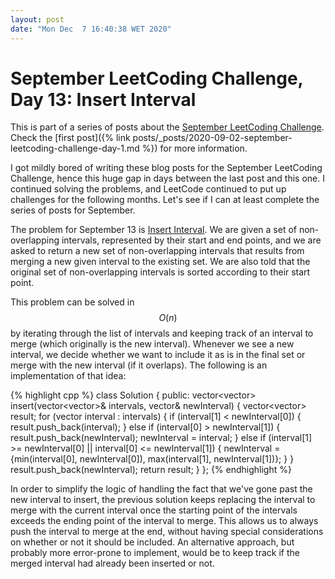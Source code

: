 ```yaml
---
layout: post
date: "Mon Dec  7 16:40:38 WET 2020"
---
```


# September LeetCoding Challenge, Day 13: Insert Interval

<div class="message" markdown="1">

This is part of a series of posts about the [September LeetCoding
Challenge][september-challenge]. Check the [first post]({% link
posts/_posts/2020-09-02-september-leetcoding-challenge-day-1.md %}) for more
information.

</div>

I got mildly bored of writing these blog posts for the September LeetCoding
Challenge, hence this huge gap in days between the last post and this one. I
continued solving the problems, and LeetCode continued to put up challenges for
the following months. Let's see if I can at least complete the series of posts
for September.

The problem for September 13 is [Insert Interval][problem]. We are given a set
of non-overlapping intervals, represented by their start and end points, and we
are asked to return a new set of non-overlapping intervals that results from
merging a new given interval to the existing set. We are also told that the
original set of non-overlapping intervals is sorted according to their start
point.

This problem can be solved in $$O(n)$$ by iterating through the list of
intervals and keeping track of an interval to merge (which originally is the new
interval). Whenever we see a new interval, we decide whether we want to include
it as is in the final set or merge with the new interval (if it overlaps). The
following is an implementation of that idea:

{% highlight cpp %}
class Solution {
public:
  vector<vector<int>>
  insert(vector<vector<int>>& intervals, vector<int>& newInterval) {
    vector<vector<int>> result;
    for (vector<int> interval : intervals) {
      if (interval[1] < newInterval[0]) {
        result.push_back(interval);
      } else if (interval[0] > newInterval[1]) {
        result.push_back(newInterval);
        newInterval = interval;
      } else if (interval[1] >= newInterval[0] ||
                 interval[0] <= newInterval[1]) {
        newInterval = {min(interval[0], newInterval[0]),
                       max(interval[1], newInterval[1])};
      }
    }
    result.push_back(newInterval);
    return result;
  }
};
{% endhighlight %}

In order to simplify the logic of handling the fact that we've gone past the new
interval to insert, the previous solution keeps replacing the interval to merge
with the current interval once the starting point of the intervals exceeds the
ending point of the interval to merge. This allows us to always push the
interval to merge at the end, without having special considerations on whether
or not it should be included. An alternative approach, but probably more
error-prone to implement, would be to keep track if the merged interval had
already been inserted or not.

[problem]: https://leetcode.com/problems/insert-interval/
[september-challenge]: https://leetcode.com/explore/challenge/card/september-leetcoding-challenge/
